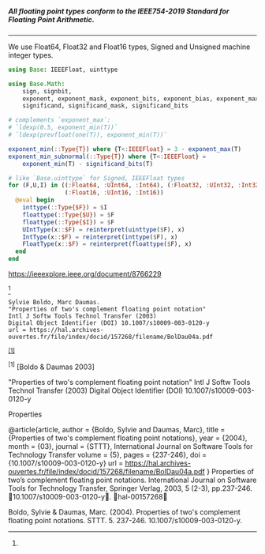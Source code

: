 ##### All floating point types conform to the IEEE754-2019 Standard for Floating Point Arithmetic.
----

We use Float64, Float32 and Float16 types, Signed and Unsigned machine integer types.

``` julia
using Base: IEEEFloat, uinttype

using Base.Math: 
    sign, signbit, 
    exponent, exponent_mask, exponent_bits, exponent_bias, exponent_max,
    significand, significand_mask, significand_bits

# complements `exponent_max`:
# `ldexp(0.5, exponent_min(T))`
# `ldexp(prevfloat(one(T)), exponent_min(T))`

exponent_min(::Type{T}) where {T<:IEEEFloat} = 3 - exponent_max(T)
exponent_min_subnormal(::Type{T}) where {T<:IEEEFloat} =
    exponent_min(T) - significand_bits(T)
```

``` julia
# like `Base.uinttype` for Signed, IEEEFloat types
for (F,U,I) in ((:Float64, :UInt64, :Int64), (:Float32, :UInt32, :Int32), 
                (:Float16, :UInt16, :Int16))
  @eval begin
    inttype(::Type{$F}) = $I
    floattype(::Type{$U}) = $F
    floattype(::Type{$I}) = $F
    UIntType(x::$F) = reinterpret(uinttype($F), x)
    IntType(x::$F) = reinterpret(inttype($F), x)
    FloatType(x::$F) = reinterpret(floattype($F), x)
  end
end
```




[^IEEE754-2019]:
https://ieeexplore.ieee.org/document/8766229


[^Boldo-Daumas-2003]


[^Boldo-Daumas-2003]:
``` text
Sylvie Boldo, Marc Daumas. 
"Properties of two's complement floating point notation"
Intl J Softw Tools Technol Transfer (2003)
Digital Object Identifier (DOI) 10.1007/s10009-003-0120-y
url = https://hal.archives-ouvertes.fr/file/index/docid/157268/filename/BolDau04a.pdf
```


<sup>[[1]](#boldo-daumas-2003)</sup>

<a name="boldo-daumas-2003"><sup>[1]</sup></a>&nbsp;[Boldo & Daumas 2003]</a>

"Properties of two's complement floating point notation"
Intl J Softw Tools Technol Transfer (2003)
Digital Object Identifier (DOI) 10.1007/s10009-003-0120-y

Properties

@article{article,
author = {Boldo, Sylvie and Daumas, Marc},
title = {Properties of two's complement floating point notations},
year = {2004},
month = {03},
journal = {STTT}, International Journal on Software Tools for Technology Transfer
volume = {5},
pages = {237-246},
doi = {10.1007/s10009-003-0120-y}
url = https://hal.archives-ouvertes.fr/file/index/docid/157268/filename/BolDau04a.pdf
}
Properties of two’s complement floating point notations. 
International Journal on Software Tools for Technology Transfer, Springer Verlag, 2003, 5 (2-3), pp.237-246. 
￿10.1007/s10009-003-0120-y￿. ￿hal-00157268￿

Boldo, Sylvie & Daumas, Marc. (2004). 
Properties of two's complement floating point notations. 
STTT. 5. 237-246. 10.1007/s10009-003-0120-y. 
